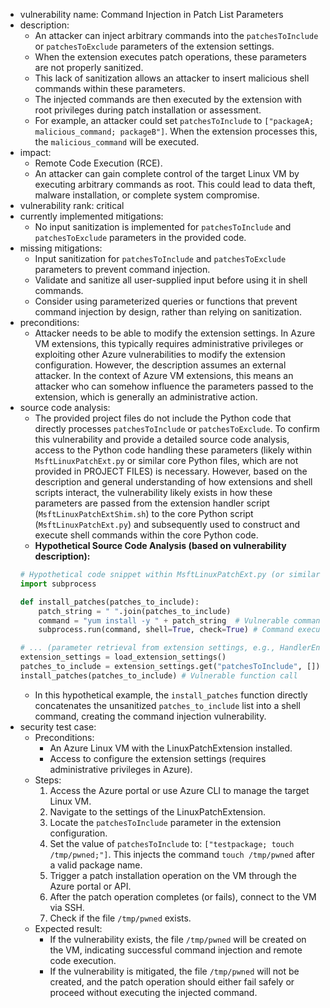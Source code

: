 - vulnerability name: Command Injection in Patch List Parameters
- description:
  - An attacker can inject arbitrary commands into the `patchesToInclude` or `patchesToExclude` parameters of the extension settings.
  - When the extension executes patch operations, these parameters are not properly sanitized.
  - This lack of sanitization allows an attacker to insert malicious shell commands within these parameters.
  - The injected commands are then executed by the extension with root privileges during patch installation or assessment.
  - For example, an attacker could set `patchesToInclude` to `["packageA; malicious_command; packageB"]`. When the extension processes this, the `malicious_command` will be executed.
- impact:
  - Remote Code Execution (RCE).
  - An attacker can gain complete control of the target Linux VM by executing arbitrary commands as root. This could lead to data theft, malware installation, or complete system compromise.
- vulnerability rank: critical
- currently implemented mitigations:
  - No input sanitization is implemented for `patchesToInclude` and `patchesToExclude` parameters in the provided code.
- missing mitigations:
  - Input sanitization for `patchesToInclude` and `patchesToExclude` parameters to prevent command injection.
  - Validate and sanitize all user-supplied input before using it in shell commands.
  - Consider using parameterized queries or functions that prevent command injection by design, rather than relying on sanitization.
- preconditions:
  - Attacker needs to be able to modify the extension settings. In Azure VM extensions, this typically requires administrative privileges or exploiting other Azure vulnerabilities to modify the extension configuration. However, the description assumes an external attacker. In the context of Azure VM extensions, this means an attacker who can somehow influence the parameters passed to the extension, which is generally an administrative action.
- source code analysis:
  - The provided project files do not include the Python code that directly processes `patchesToInclude` or `patchesToExclude`. To confirm this vulnerability and provide a detailed source code analysis, access to the Python code handling these parameters (likely within `MsftLinuxPatchExt.py` or similar core Python files, which are not provided in PROJECT FILES) is necessary. However, based on the description and general understanding of how extensions and shell scripts interact, the vulnerability likely exists in how these parameters are passed from the extension handler script (`MsftLinuxPatchExtShim.sh`) to the core Python script (`MsftLinuxPatchExt.py`) and subsequently used to construct and execute shell commands within the core Python code.
  - **Hypothetical Source Code Analysis (based on vulnerability description):**
  ```python
  # Hypothetical code snippet within MsftLinuxPatchExt.py (or similar core Python file)
  import subprocess

  def install_patches(patches_to_include):
      patch_string = " ".join(patches_to_include)
      command = "yum install -y " + patch_string  # Vulnerable command construction
      subprocess.run(command, shell=True, check=True) # Command execution

  # ... (parameter retrieval from extension settings, e.g., HandlerEnvironment.json and <seq>.settings) ...
  extension_settings = load_extension_settings()
  patches_to_include = extension_settings.get("patchesToInclude", [])
  install_patches(patches_to_include) # Vulnerable function call
  ```
  - In this hypothetical example, the `install_patches` function directly concatenates the unsanitized `patches_to_include` list into a shell command, creating the command injection vulnerability.
- security test case:
  - Preconditions:
    - An Azure Linux VM with the LinuxPatchExtension installed.
    - Access to configure the extension settings (requires administrative privileges in Azure).
  - Steps:
    1. Access the Azure portal or use Azure CLI to manage the target Linux VM.
    2. Navigate to the settings of the LinuxPatchExtension.
    3. Locate the `patchesToInclude` parameter in the extension configuration.
    4. Set the value of `patchesToInclude` to: `["testpackage; touch /tmp/pwned;"]`. This injects the command `touch /tmp/pwned` after a valid package name.
    5. Trigger a patch installation operation on the VM through the Azure portal or API.
    6. After the patch operation completes (or fails), connect to the VM via SSH.
    7. Check if the file `/tmp/pwned` exists.
  - Expected result:
    - If the vulnerability exists, the file `/tmp/pwned` will be created on the VM, indicating successful command injection and remote code execution.
    - If the vulnerability is mitigated, the file `/tmp/pwned` will not be created, and the patch operation should either fail safely or proceed without executing the injected command.